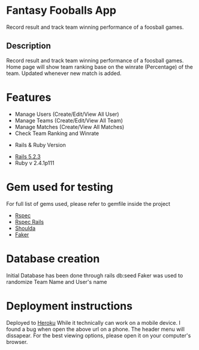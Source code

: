 # Fantasy Fooballs App

Record result and track team winning performance of a foosball games.

## Description

Record result and track team winning performance of a foosball games. Home page will show team ranking base on the winrate (Percentage) of the team. Updated whenever new match is added. 

# Features

- Manage Users (Create/Edit/View All User)
- Manage Teams (Create/Edit/View All Team)
- Manage Matches (Create/View All Matches)
- Check Team Ranking and Winrate

* Rails & Ruby Version 
- [Rails 5.2.3](https://rubygems.org/gems/rails/versions/5.2.3)
- Ruby v 2.4.1p111

# Gem used for testing
For full list of gems used, please refer to gemfile inside the project

- [Rspec](https://rubygems.org/gems/rspec)
- [Rspec Rails](https://rubygems.org/gems/rspec-rails)
- [Shoulda](https://rubygems.org/gems/shoulda)
- [Faker](https://rubygems.org/gems/faker)

# Database creation
Initial Database has been done through
rails db:seed
Faker was used to randomize Team Name and User's name

# Deployment instructions

Deployed to [Heroku](https://foosballs.herokuapp.com/) 
While it technically can work on a mobile device. I found a bug when open the above url on a phone. The header menu will dissapear. For the best viewing options, please open it on your computer's browser.
